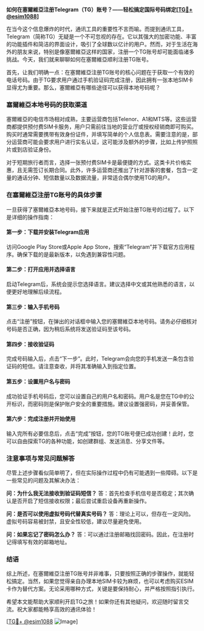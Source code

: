 **如何在塞爾維亞注册Telegram（TG）账号？——轻松搞定国际号码绑定[[TG💪+ @esim1088](https://t.me/s/esim1088)]**

在当今这个信息爆炸的时代，通讯工具的重要性不言而喻。而提到通讯工具，Telegram（简称TG）无疑是一个不可忽视的存在。它以其强大的加密功能、丰富的功能插件和简洁的界面设计，吸引了全球数以亿计的用户。然而，对于生活在海外的朋友来说，特别是像塞爾維亞这样的国家，注册一个TG账号却可能面临诸多挑战。今天，我们就来聊聊如何在塞爾維亞顺利注册TG账号。

首先，让我们明确一点：在塞爾維亞注册TG账号的核心问题在于获取一个有效的电话号码。由于TG要求用户通过手机验证码完成注册，因此拥有一张本地SIM卡显得尤为重要。那么，塞爾維亞有哪些途径可以获得本地号码呢？

### 塞爾維亞本地号码的获取渠道

塞爾維亞的电信市场相对成熟，主要运营商包括Telenor、A1和MTS等。这些运营商都提供预付费SIM卡服务，用户只需前往当地的营业厅或授权经销商即可购买。购买时通常需要携带有效身份证件，并填写简单的个人信息表。需要注意的是，部分运营商可能会要求用户进行实名认证，这可能涉及额外的步骤，比如上传护照照片或到店验证身份。

对于短期旅行者而言，选择一张预付费SIM卡是最便捷的方式。这类卡片价格实惠，且无需签订长期合同。此外，许多运营商还推出了针对游客的套餐，包含一定量的通话分钟、短信数量以及数据流量，非常适合偶尔使用TG的用户。

### 在塞爾維亞注册TG账号的具体步骤

一旦获得了塞爾維亞本地号码，接下来就是正式开始注册TG账号的过程了。以下是详细的操作指南：

#### 第一步：下载并安装Telegram应用
访问Google Play Store或Apple App Store，搜索“Telegram”并下载官方应用程序。确保下载的是最新版本，以免遇到兼容性问题。

#### 第二步：打开应用并选择语言
启动Telegram后，系统会提示您选择语言。建议选择中文或其他熟悉的语言，以便更好地理解后续流程。

#### 第三步：输入手机号码
点击“注册”按钮，在弹出的对话框中输入您的塞爾維亞本地号码。请务必仔细核对号码是否正确，因为稍后系统将发送验证码至该号码。

#### 第四步：接收验证码
完成号码输入后，点击“下一步”。此时，Telegram会向您的手机发送一条包含验证码的短信。请注意查收，并将其准确输入到指定位置。

#### 第五步：设置用户名与密码
成功验证手机号码后，您可以设置自己的用户名和密码。用户名是您在TG中的公开标识，而密码则是保护账户安全的重要措施。建议设置强密码，并妥善保管。

#### 第六步：完成注册并开始使用
输入完所有必要信息后，点击“完成”按钮，您的TG账号便已成功创建！此时，您可以自由探索TG的各种功能，如创建群组、发送消息、分享文件等。

### 注意事项与常见问题解答

尽管上述步骤看似简单明了，但在实际操作过程中仍有可能遇到一些障碍。以下是一些常见的问题及其解决办法：

**问：为什么我无法接收到验证码短信？**
答：首先检查手机信号是否稳定；其次确认是否开启了短信接收权限；最后尝试重启设备再重新操作。

**问：是否可以使用虚拟号码代替真实号码？**
答：理论上可以，但存在一定风险。虚拟号码容易被封禁，且安全性较低，建议尽量避免使用。

**问：如果忘记了密码怎么办？**
答：可以通过注册邮箱找回密码。因此，在注册时记得填写有效的邮箱地址。

### 结语

综上所述，在塞爾維亞注册TG账号并非难事，只要按照正确的步骤操作，就能轻松搞定。当然，如果您觉得亲自办理本地SIM卡较为麻烦，也可以考虑购买ESIM卡作为替代方案。无论采用哪种方式，关键是要保持耐心，并严格按照指引执行。

希望本文能帮助大家顺利开启TG之旅！如果你还有其他疑问，欢迎随时留言交流。祝大家都能畅享高效的通讯体验！

[[TG💪+ @esim1088](https://t.me/s/esim1088) ![Image](https://i.postimg.cc/4NQfJmqS/Snipaste-2025-05-13-00-14-12.png)]